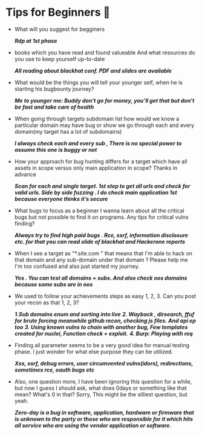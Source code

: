 # Tips for Beginners 🔰
 
- What will you suggest for begginers
 
   ***Rdp at 1st phase***

- books which you have read and found valueable 
And what resources do you use to keep yourself up-to-date
 
   ***All reading about blackhat conf. PDF and slides are available***

- What would be the things you will tell your younger self, when he is starting his bugbounty journey?

   ***Me to younger me: Buddy don’t go for money, you’ll get that but don’t be fast and take care of health***

- When going through targets subdomain list how would we know a particular domain may have bug or show we go through each and every domain(my target has a lot of subdomains)

    ***I always check each and every sub , There is no special power to assume this one is buggy or not***

- How your approach for bug hunting differs for a target which have all assets in scope versus only main application in scope?
Thanks in advance

  ***Scan for each and single target. 1st step to get all urls and check for valid urls. Side by side fuzzing . I do check main application 1st because everyone thinks it’s secure***

- What bugs to focus as a beginner I wanna learn about all the critical bugs but not possible to find it on programs.
Any tips for critical vulns finding?

   ***Always try to find high paid bugs . Rce, ssrf, information disclosure etc. for that you can read slide of blackhat and Hackerone reports***

- When I see a target as "*.site.com " that means that I'm able to hack on that domain and any sub-domain under that domain ? Please help me I'm too confused and also just started my journey.
 
   ***Yes . You can test all domains + subs. And also check oos domains because some subs are in oos***

- We used to follow your achievements steps as easy 1, 2, 3.
  Can you post your recon as that 1, 2, 3?
 
  ***1.Sub domains enum and sorting into live***
 ***2. Wayback , dirsearch, ffuf for brute forcing meanwhile github recon, checking js files. And api ep too***
 ***3. Using known vulns to chain with another bug, Few templates created for nuclei, Function check + exploit.***
 ***4. Burp: Playing with req***

- Finding all parameter seems to be a very good idea for manual testing phase. I just wonder for what else purpose they can be utilized.
 
   ***Xss, ssrf, debug errors, user circumvented vulns(idors), redirections, sometimes rce, oauth bugs etc***

- Also, one question more, I have been ignoring this question for a while, but now I guess I should ask, what does 0days or something like that mean? What's 0 in that? Sorry, This might be the silliest question, but yeah.
   
   ***Zero-day is a bug in software, application, hardware or firmware that is unknown to the party or those who are responsible for it which hits all service who are using the vendor application or software.***
